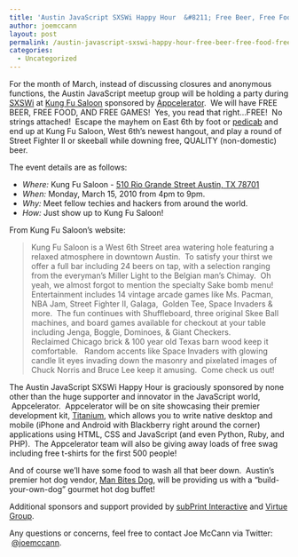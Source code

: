 ```yaml
---
title: 'Austin JavaScript SXSWi Happy Hour  &#8211; Free Beer, Free Food, Free Prizes!'
author: joemccann
layout: post
permalink: /austin-javascript-sxswi-happy-hour-free-beer-free-food-free-prizes/
categories:
  - Uncategorized
---
```

For the month of March, instead of discussing closures and anonymous functions, the Austin JavaScript meetup group will be holding a party during [SXSWi][1] at <a title="Kung Fu Saloon" href="http://www.kungfusaloon.com" target="_blank">Kung Fu Saloon</a> sponsored by <a title="Appcelerator" href="http://www.appcelerator.com" target="_blank">Appcelerator</a>.  We will have FREE BEER, FREE FOOD, AND FREE GAMES!  Yes, you read that right&#8230;FREE!  No strings attached!  Escape the mayhem on East 6th by foot or [pedicab][2] and end up at Kung Fu Saloon, West 6th&#8217;s newest hangout, and play a round of Street Fighter II or skeeball while downing free, QUALITY (non-domestic) beer.

The event details are as follows:

  * *Where:* Kung Fu Saloon - [510 Rio Grande Street Austin, TX 78701][3]
  * *When:* Monday, March 15, 2010 from 4pm to 9pm.
  * *Why:* Meet fellow techies and hackers from around the world.
  * *How:* Just show up to Kung Fu Saloon!

From Kung Fu Saloon&#8217;s website:

> Kung Fu Saloon is a West 6th Street area watering hole featuring a relaxed atmosphere in downtown Austin.  To satisfy your thirst we offer a full bar including 24 beers on tap, with a selection ranging from the everyman’s Miller Light to the Belgian man’s Chimay.  Oh yeah, we almost forgot to mention the specialty Sake bomb menu!  
> Entertainment includes 14 vintage arcade games like Ms. Pacman, NBA Jam, Street Fighter II, Galaga,  Golden Tee, Space Invaders & more.  The fun continues with Shuffleboard, three original Skee Ball machines, and board games available for checkout at your table including Jenga, Boggle, Dominoes, & Giant Checkers.  
> Reclaimed Chicago brick & 100 year old Texas barn wood keep it comfortable.   Random accents like Space Invaders with glowing candle lit eyes invading down the masonry and pixelated images of Chuck Norris and Bruce Lee keep it amusing.  Come check us out!

The Austin JavaScript SXSWi Happy Hour is graciously sponsored by none other than the huge supporter and innovator in the JavaScript world,  Appcelerator.  Appcelerator will be on site showcasing their premier development kit, [Titanium][4], which allows you to write native desktop and mobile (iPhone and Android with Blackberry right around the corner) applications using HTML, CSS and JavaScript (and even Python, Ruby, and PHP).  The Appcelerator team will also be giving away loads of free swag including free t-shirts for the first 500 people!

And of course we&#8217;ll have some food to wash all that beer down.  Austin&#8217;s premier hot dog vendor, [Man Bites Dog][5], will be providing us with a &#8220;build-your-own-dog&#8221; gourmet hot dog buffet!

Additional sponsors and support provided by [subPrint Interactive][6] and [Virtue Group][7].

Any questions or concerns, feel free to contact Joe McCann via Twitter:  <a title="Joe McCann on Twitter" href="http://twitter.com/joemccann" target="_blank">@joemccann</a>.

 [1]: http://www.sxsw.com/interactive "SXSWi"
 [2]: http://austinpedicab.org/ "Austin Pedicab"
 [3]: http://maps.google.com/maps?hl=en&sourceid=gd&rlz=1Q1GGLD_enUS358US358&um=1&ie=UTF-8&q=510+Rio+Grande+Street+Austin,+TX+78701&fb=1&gl=us&hnear=510+Rio+Grande+Street+Austin,+TX+78701&cid=0,0,6664090591934469659&ei=0KCKS6udG4uutgfjl-CaDw&sa=X&oi=local_result&ct=image&resnum=1&ved=0CAcQnwIwAA "Map of Kung Fu Saloon"
 [4]: http://www.appcelerator.com/products/titanium-cross-platform-application-development/ "Titanium"
 [5]: http://www.manbitesdogaustin.com/ "Man Bites Dog"
 [6]: http://www.subprint.com "subPrint Interactive"
 [7]: http://www.virtuegroup.net/ "Virtue Group"